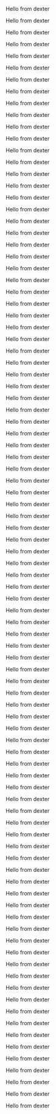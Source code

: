  
Hello from dexter
 
Hello from dexter
 
Hello from dexter
 
Hello from dexter
 
Hello from dexter
 
Hello from dexter
 
Hello from dexter
 
Hello from dexter
 
Hello from dexter
 
Hello from dexter
 
Hello from dexter
 
Hello from dexter
 
Hello from dexter
 
Hello from dexter
 
Hello from dexter
 
Hello from dexter
 
Hello from dexter
 
Hello from dexter
 
Hello from dexter
 
Hello from dexter
 
Hello from dexter
 
Hello from dexter
 
Hello from dexter
 
Hello from dexter
 
Hello from dexter
 
Hello from dexter
 
Hello from dexter
 
Hello from dexter
 
Hello from dexter
 
Hello from dexter
 
Hello from dexter
 
Hello from dexter
 
Hello from dexter
 
Hello from dexter
 
Hello from dexter
 
Hello from dexter
 
Hello from dexter
 
Hello from dexter
 
Hello from dexter
 
Hello from dexter
 
Hello from dexter
 
Hello from dexter
 
Hello from dexter
 
Hello from dexter
 
Hello from dexter
 
Hello from dexter
 
Hello from dexter
 
Hello from dexter
 
Hello from dexter
 
Hello from dexter
 
Hello from dexter
 
Hello from dexter
 
Hello from dexter
 
Hello from dexter
 
Hello from dexter
 
Hello from dexter
 
Hello from dexter
 
Hello from dexter
 
Hello from dexter
 
Hello from dexter
 
Hello from dexter
 
Hello from dexter
 
Hello from dexter
 
Hello from dexter
 
Hello from dexter
 
Hello from dexter
 
Hello from dexter
 
Hello from dexter
 
Hello from dexter
 
Hello from dexter
 
Hello from dexter
 
Hello from dexter
 
Hello from dexter
 
Hello from dexter
 
Hello from dexter
 
Hello from dexter
 
Hello from dexter
 
Hello from dexter
 
Hello from dexter
 
Hello from dexter
 
Hello from dexter
 
Hello from dexter
 
Hello from dexter
 
Hello from dexter
 
Hello from dexter
 
Hello from dexter
 
Hello from dexter
 
Hello from dexter
 
Hello from dexter
 
Hello from dexter
 
Hello from dexter
 
Hello from dexter
 
Hello from dexter
 
Hello from dexter
